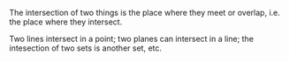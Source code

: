 The intersection of two things is the place where they meet or overlap,
i.e. the place where they intersect.

Two lines intersect in a point; two planes can intersect in a line; the
intesection of two sets is another set, etc.
